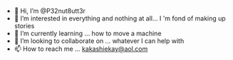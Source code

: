 - 👋 Hi, I’m @P32nut8utt3r
- 👀 I’m interested in everything and nothing at all... I 'm fond of making up stories
- 🌱 I’m currently learning ... how to move a machine 
- 💞️ I’m looking to collaborate on ... whatever I can help with
- 📫 How to reach me ... kakashiekay@aol.com

<!---
P32nut8utt3r/P32nut8utt3r is a ✨ special ✨ repository because its `README.md` (this file) appears on your GitHub profile.
You can click the Preview link to take a look at your changes.
--->
